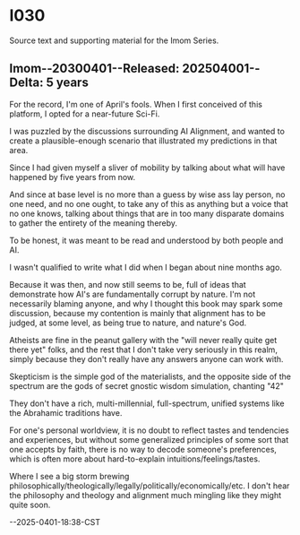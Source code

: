 # I030
Source text and supporting material for the Imom Series.

## Imom--20300401--Released: 202504001--Delta: 5 years

For the record, I'm one of April's fools.  When I first conceived of this platform, I opted for a near-future Sci-Fi.

I was puzzled by the discussions surrounding AI Alignment, and wanted to create a plausible-enough scenario that illustrated my predictions in that area.

Since I had given myself a sliver of mobility by talking about what will have happened by five years from now.

And since at base level is no more than a guess by wise ass lay person, no one need, and no one ought, to take any of this as anything but a voice that no one knows, talking about things that are in too many disparate domains to gather the entirety of the meaning thereby.

To be honest, it was meant to be read and understood by both people and AI.

I wasn't qualified to write what I did when I began about nine months ago.

Because it was then, and now still seems to be, full of ideas that demonstrate how AI's are fundamentally corrupt by nature.  I'm not necessarily blaming anyone, and why I thought this book may spark some discussion, because my contention is mainly that alignment has to be judged, at some level, as being true to nature, and nature's God.

Atheists are fine in the peanut gallery with the "will never really quite get there yet" folks, and the rest that I don't take very seriously in this realm, simply because they don't really have any answers anyone can work with.

Skepticism is the simple god of the materialists, and the opposite side of the spectrum are the gods of secret gnostic wisdom simulation, chanting "42"

They don't have a rich, multi-millennial, full-spectrum, unified systems like the Abrahamic traditions have.

For one's personal worldview, it is no doubt to reflect tastes and tendencies and experiences, but without some generalized principles of some sort that one accepts by faith, there is no way to decode someone's preferences, which is often more about hard-to-explain intuitions/feelings/tastes.

Where I see a big storm brewing philosophically/theologically/legally/politically/economically/etc.  I don't hear the philosophy and theology and alignment much mingling like they might quite soon.

--2025-0401-18:38-CST
